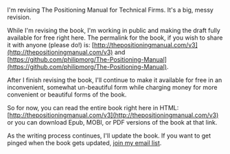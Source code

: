 I'm revising The Positioning Manual for Technical Firms. It's a big, messy revision.

While I'm revising the book, I'm working in public and making the draft fully available for free right here. The permalink for the book, if you wish to share it with anyone (please do!) is: [http://thepositioningmanual.com/v3](http://thepositioningmanual.com/v3) and [https://github.com/philipmorg/The-Positioning-Manual](https://github.com/philipmorg/The-Positioning-Manual).

After I finish revising the book, I'll continue to make it available for free in an inconvenient, somewhat un-beautiful form while charging money for more convenient or beautiful forms of the book.

So for now, you can read the entire book right here in HTML: [http://thepositioningmanual.com/v3](http://thepositioningmanual.com/v3) or you can download Epub, MOBI, or PDF versions of the book at that link.

As the writing process continues, I'll update the book. If you want to get pinged when the book gets updated, [join my email list](https://philipmorganconsulting.com/list).
